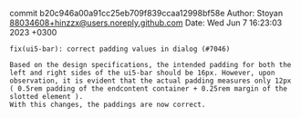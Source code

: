 commit b20c946a00a91cc25eb709f839ccaa12998bf58e
Author: Stoyan <88034608+hinzzx@users.noreply.github.com>
Date:   Wed Jun 7 16:23:03 2023 +0300

    fix(ui5-bar): correct padding values in dialog (#7046)
    
    Based on the design specifications, the intended padding for both the left and right sides of the ui5-bar should be 16px. However, upon observation, it is evident that the actual padding measures only 12px ( 0.5rem padding of the endcontent container + 0.25rem margin of the slotted element ).
    With this changes, the paddings are now correct.
